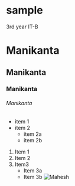 # sample
3rd year IT-B 
# Manikanta
## Manikanta
### Manikanta
###### Manikanta
* item 1
* item 2 
   * item 2a
   * item 2b 
1. Item 1
2. Item 2
3. Item3
     * Item 3a
     * Item 3b 
![Mahesh](https://images.indianexpress.com/2019/05/mahesh-babu-1200-1.jpg)
